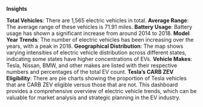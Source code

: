**Insights**

**Total Vehicles**: There are 1,565 electric vehicles in total.
**Average Range**: The average range of these vehicles is 71.91 miles.
**Battery Usage**: Battery usage has shown a significant increase from around 2014 to 2018.
**Model Year Trends**: The number of electric vehicles has been increasing over the years, with a peak in 2018.
**Geographical Distribution**: The map shows varying intensities of electric vehicle distribution across different states, indicating some states have higher concentrations of EVs.
**Vehicle Makes**: Tesla, Nissan, BMW, and other makes are listed with their respective numbers and percentages of the total EV count.
**Tesla’s CARB ZEV Eligibility**: There are pie charts showing the proportion of Tesla vehicles that are CARB ZEV eligible versus those that are not.
This dashboard provides a comprehensive overview of electric vehicle trends, which can be valuable for market analysis and strategic planning in the EV industry. 
